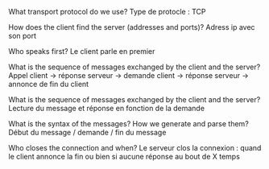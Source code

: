 What transport protocol do we use?
	Type de protocle : TCP
	
How does the client find the server (addresses and ports)?
	Adress ip avec son port
	
Who speaks first?
	Le client parle en premier

What is the sequence of messages exchanged by the client and the server?
	Appel client -> réponse serveur -> demande client -> réponse serveur -> annonce de fin du client

What is the sequence of messages exchanged by the client and the server?
	Lecture du message et réponse en fonction de la demande

What is the syntax of the messages? How we generate and parse them?
	Début du message / demande / fin du message

Who closes the connection and when?
	Le serveur clos la connexion : quand le client annonce la fin ou bien si aucune réponse au bout de X temps